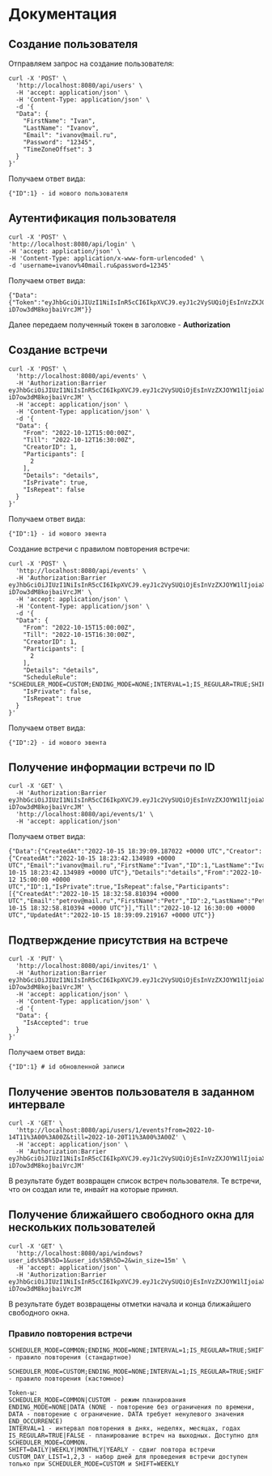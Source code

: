# Документация

## Создание пользователя
Отправляем запрос на создание пользователя:
```
curl -X 'POST' \
  'http://localhost:8080/api/users' \
  -H 'accept: application/json' \
  -H 'Content-Type: application/json' \
  -d '{
  "Data": {
    "FirstName": "Ivan",
    "LastName": "Ivanov",
    "Email": "ivanov@mail.ru",
    "Password": "12345",
    "TimeZoneOffset": 3
  }
}'
``` 

Получаем ответ вида:
```
{"ID":1} - id нового пользователя
```
## Аутентификация пользователя
```
curl -X 'POST' \
'http://localhost:8080/api/login' \
-H 'accept: application/json' \
-H 'Content-Type: application/x-www-form-urlencoded' \
-d 'username=ivanov%40mail.ru&password=12345'
```

Получаем ответ вида:
```
{"Data":{"Token":"eyJhbGciOiJIUzI1NiIsInR5cCI6IkpXVCJ9.eyJ1c2VySUQiOjEsInVzZXJOYW1lIjoiaXZhbm92QG1haWwucnUifQ.evXbemYej5uqiiMygZ3nbK-iD7ow3dM8kojbaiVrcJM"}}
```
Далее передаем полученный токен в заголовке - **Authorization**

## Создание встречи
```
curl -X 'POST' \
  'http://localhost:8080/api/events' \
  -H 'Authorization:Barrier eyJhbGciOiJIUzI1NiIsInR5cCI6IkpXVCJ9.eyJ1c2VySUQiOjEsInVzZXJOYW1lIjoiaXZhbm92QG1haWwucnUifQ.evXbemYej5uqiiMygZ3nbK-iD7ow3dM8kojbaiVrcJM' \
  -H 'accept: application/json' \
  -H 'Content-Type: application/json' \
  -d '{
  "Data": {
    "From": "2022-10-12T15:00:00Z",
    "Till": "2022-10-12T16:30:00Z",
    "CreatorID": 1,
    "Participants": [
      2
    ],
    "Details": "details",
    "IsPrivate": true,
    "IsRepeat": false
  }
}'
```

Получаем ответ вида:
```
{"ID":1} - id нового эвента
```

Создание встречи с правилом повторения встречи:
```
curl -X 'POST' \
  'http://localhost:8080/api/events' \
  -H 'Authorization:Barrier eyJhbGciOiJIUzI1NiIsInR5cCI6IkpXVCJ9.eyJ1c2VySUQiOjEsInVzZXJOYW1lIjoiaXZhbm92QG1haWwucnUifQ.evXbemYej5uqiiMygZ3nbK-iD7ow3dM8kojbaiVrcJM' \
  -H 'accept: application/json' \
  -H 'Content-Type: application/json' \
  -d '{
  "Data": {
    "From": "2022-10-15T15:00:00Z",
    "Till": "2022-10-15T16:30:00Z",
    "CreatorID": 1,
    "Participants": [
      2
    ],
    "Details": "details",
    "ScheduleRule": "SCHEDULER_MODE=CUSTOM;ENDING_MODE=NONE;INTERVAL=1;IS_REGULAR=TRUE;SHIFT=WEEKLY;CUSTOM_DAY_LIST=1,2,3",
    "IsPrivate": false,
    "IsRepeat": true
  }
}'
```

Получаем ответ вида:
```
{"ID":2} - id нового эвента
```

## Получение информации встречи по ID
```
curl -X 'GET' \
  -H 'Authorization:Barrier eyJhbGciOiJIUzI1NiIsInR5cCI6IkpXVCJ9.eyJ1c2VySUQiOjEsInVzZXJOYW1lIjoiaXZhbm92QG1haWwucnUifQ.evXbemYej5uqiiMygZ3nbK-iD7ow3dM8kojbaiVrcJM' \
  'http://localhost:8080/api/events/1' \
  -H 'accept: application/json'
```

Получаем ответ вида:
```
{"Data":{"CreatedAt":"2022-10-15 18:39:09.187022 +0000 UTC","Creator":{"CreatedAt":"2022-10-15 18:23:42.134989 +0000 UTC","Email":"ivanov@mail.ru","FirstName":"Ivan","ID":1,"LastName":"Ivanov","TimeZoneOffset":3,"UpdatedAt":"2022-10-15 18:23:42.134989 +0000 UTC"},"Details":"details","From":"2022-10-12 15:00:00 +0000 UTC","ID":1,"IsPrivate":true,"IsRepeat":false,"Participants":[{"CreatedAt":"2022-10-15 18:32:58.810394 +0000 UTC","Email":"petrov@mail.ru","FirstName":"Petr","ID":2,"LastName":"Petrov","TimeZoneOffset":3,"UpdatedAt":"2022-10-15 18:32:58.810394 +0000 UTC"}],"Till":"2022-10-12 16:30:00 +0000 UTC","UpdatedAt":"2022-10-15 18:39:09.219167 +0000 UTC"}}
```

## Подтверждение присутствия на встрече
```
curl -X 'PUT' \
  'http://localhost:8080/api/invites/1' \
  -H 'Authorization:Barrier eyJhbGciOiJIUzI1NiIsInR5cCI6IkpXVCJ9.eyJ1c2VySUQiOjEsInVzZXJOYW1lIjoiaXZhbm92QG1haWwucnUifQ.evXbemYej5uqiiMygZ3nbK-iD7ow3dM8kojbaiVrcJM' \
  -H 'accept: application/json' \
  -H 'Content-Type: application/json' \
  -d '{
  "Data": {
    "IsAccepted": true
  }
}'
```

Получаем ответ вида:
```
{"ID":1} # id обновленной записи 
```

## Получение эвентов пользователя в заданном интервале
```
curl -X 'GET' \
  'http://localhost:8080/api/users/1/events?from=2022-10-14T11%3A00%3A00Z&till=2022-10-20T11%3A00%3A00Z' \
  -H 'accept: application/json' \
  -H 'Authorization:Barrier eyJhbGciOiJIUzI1NiIsInR5cCI6IkpXVCJ9.eyJ1c2VySUQiOjEsInVzZXJOYW1lIjoiaXZhbm92QG1haWwucnUifQ.evXbemYej5uqiiMygZ3nbK-iD7ow3dM8kojbaiVrcJM'
```

В результате будет возвращен список встреч пользователя. Те встречи, что он создал или те, инвайт на которые принял.

## Получение ближайшего свободного окна для нескольких пользователей

```
curl -X 'GET' \
  'http://localhost:8080/api/windows?user_ids%5B%5D=1&user_ids%5B%5D=2&win_size=15m' \
  -H 'accept: application/json' \
  -H 'Authorization:Barrier eyJhbGciOiJIUzI1NiIsInR5cCI6IkpXVCJ9.eyJ1c2VySUQiOjEsInVzZXJOYW1lIjoiaXZhbm92QG1haWwucnUifQ.evXbemYej5uqiiMygZ3nbK-iD7ow3dM8kojbaiVrcJM
```

В результате будет возвращены отметки начала и конца ближайшего свободного окна.

### Правило повторения встречи
```
SCHEDULER_MODE=COMMON;ENDING_MODE=NONE;INTERVAL=1;IS_REGULAR=TRUE;SHIFT=DAILY - правило повторения (стандартное)

SCHEDULER_MODE=CUSTOM;ENDING_MODE=NONE;INTERVAL=1;IS_REGULAR=TRUE;SHIFT=WEEKLY;CUSTOM_DAY_LIST=1,2,3 - правило повторения (кастомное)

Token-ы:
SCHEDULER_MODE=COMMON|CUSTOM - режим планирования
ENDING_MODE=NONE|DATA (NONE - повторение без ограничения по времени, DATA - повторение с ограничение. DATA требует ненулевого значения END_OCCURRENCE)
INTERVAL=1 - интервал повторения в днях, неделях, месяцах, годах
IS_REGULAR=TRUE|FALSE - планирование встреч на выходных. Доступно для SCHEDULER_MODE=COMMON.
SHIFT=DAILY|WEEKLY|MONTHLY|YEARLY - сдвиг повтора встречи
CUSTOM_DAY_LIST=1,2,3 - набор дней для проведения встречи доступен только при SCHEDULER_MODE=CUSTOM и SHIFT=WEEKLY
```
